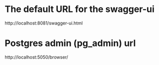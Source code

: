 
# The default URL for the swagger-ui
http://localhost:8081/swagger-ui.html

# Postgres admin (pg_admin) url
http://localhost:5050/browser/


